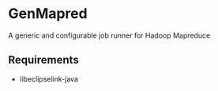 # GenMapred
A generic and configurable job runner for Hadoop Mapreduce

## Requirements
 - libeclipselink-java